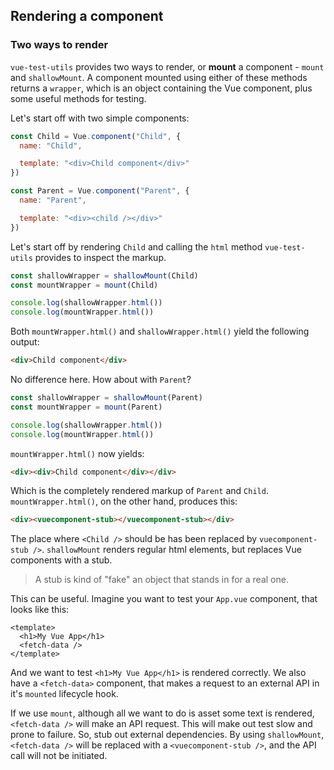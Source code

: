 ## Rendering a component

### Two ways to render

`vue-test-utils` provides two ways to render, or __mount__ a component - `mount` and `shallowMount`. A component mounted using either of these methods returns a `wrapper`, which is an object containing the Vue component, plus some useful methods for testing.

Let's start off with two simple components:

```js
const Child = Vue.component("Child", {
  name: "Child",

  template: "<div>Child component</div>"
})

const Parent = Vue.component("Parent", {
  name: "Parent",

  template: "<div><child /></div>"
})
```

Let's start off by rendering `Child` and calling the `html` method `vue-test-utils` provides to inspect the markup.

```js
const shallowWrapper = shallowMount(Child)
const mountWrapper = mount(Child)

console.log(shallowWrapper.html())
console.log(mountWrapper.html())
```

Both `mountWrapper.html()` and `shallowWrapper.html()` yield the following output:

```html
<div>Child component</div>
```

No difference here. How about with `Parent`?

```js
const shallowWrapper = shallowMount(Parent)
const mountWrapper = mount(Parent)

console.log(shallowWrapper.html())
console.log(mountWrapper.html())
```

`mountWrapper.html()` now yields:

```html
<div><div>Child component</div></div>
```

Which is the completely rendered markup of `Parent` and `Child`. `mountWrapper.html()`, on the other hand, produces this:

```html
<div><vuecomponent-stub></vuecomponent-stub></div>
```

The place where `<Child />` should be has been replaced by `vuecomponent-stub />`. `shallowMount` renders regular html elements, but replaces Vue components with a stub.

> A stub is kind of "fake" an object that stands in for a real one.

This can be useful. Imagine you want to test your `App.vue` component, that looks like this:

```vue
<template>
  <h1>My Vue App</h1>
  <fetch-data />
</template>
```

And we want to test `<h1>My Vue App</h1>`  is rendered correctly. We also have a `<fetch-data>` component, that makes a request to an external API in it's `mounted` lifecycle hook. 

If we use `mount`, although all we want to do is asset some text is rendered, `<fetch-data />` will make an API request. This will make out test slow and prone to failure. So, stub out external dependencies. By using `shallowMount`, `<fetch-data />` will be replaced with a `<vuecomponent-stub />`, and the API call will not be initiated.
